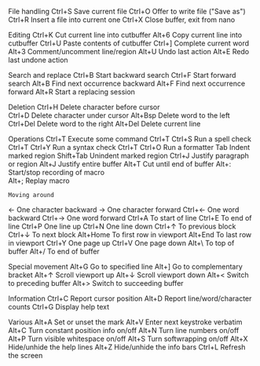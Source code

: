 File handling
Ctrl+S   	Save current file
Ctrl+O	Offer to write file ("Save as")
Ctrl+R	Insert a file into current one
Ctrl+X	Close buffer, exit from nano

Editing
Ctrl+K   	Cut current line into cutbuffer
Alt+6	Copy current line into cutbuffer
Ctrl+U	Paste contents of cutbuffer
Ctrl+]	Complete current word
Alt+3	Comment/uncomment line/region
Alt+U	Undo last action
Alt+E	Redo last undone action

Search and replace
Ctrl+B    	Start backward search
Ctrl+F	Start forward search
Alt+B	Find next occurrence backward
Alt+F	Find next occurrence forward
Alt+R	Start a replacing session

Deletion
Ctrl+H	Delete character before cursor      
Ctrl+D	Delete character under cursor
Alt+Bsp	Delete word to the left
Ctrl+Del   	Delete word to the right
Alt+Del	Delete current line

Operations
Ctrl+T   	Execute some command
Ctrl+T Ctrl+S	Run a spell check
Ctrl+T Ctrl+Y	Run a syntax check
Ctrl+T Ctrl+O  	Run a formatter
Tab	Indent marked region
Shift+Tab   	Unindent marked region
Ctrl+J	Justify paragraph or region
Alt+J	Justify entire buffer
Alt+T	Cut until end of buffer
Alt+:	Start/stop recording of macro      
Alt+;	Replay macro

	Moving around
←	One character backward
→	One character forward
Ctrl+←	One word backward
Ctrl+→	One word forward
Ctrl+A	To start of line
Ctrl+E	To end of line
Ctrl+P	One line up
Ctrl+N	One line down
Ctrl+↑	To previous block
Ctrl+↓	To next block
Alt+Home  	To first row in viewport
Alt+End	To last row in viewport
Ctrl+Y	One page up
Ctrl+V	One page down
Alt+\	To top of buffer
Alt+/	To end of buffer

Special movement
Alt+G     	Go to specified line
Alt+]	Go to complementary bracket
Alt+↑	Scroll viewport up
Alt+↓	Scroll viewport down
Alt+<	Switch to preceding buffer
Alt+>	Switch to succeeding buffer

Information
Ctrl+C   	Report cursor position
Alt+D	Report line/word/character counts
Ctrl+G	Display help text

Various
Alt+A     	Set or unset the mark
Alt+V	Enter next keystroke verbatim
Alt+C	Turn constant position info on/off
Alt+N	Turn line numbers on/off
Alt+P	Turn visible whitespace on/off
Alt+S	Turn softwrapping on/off
Alt+X	Hide/unhide the help lines
Alt+Z	Hide/unhide the info bars
Ctrl+L	Refresh the screen
